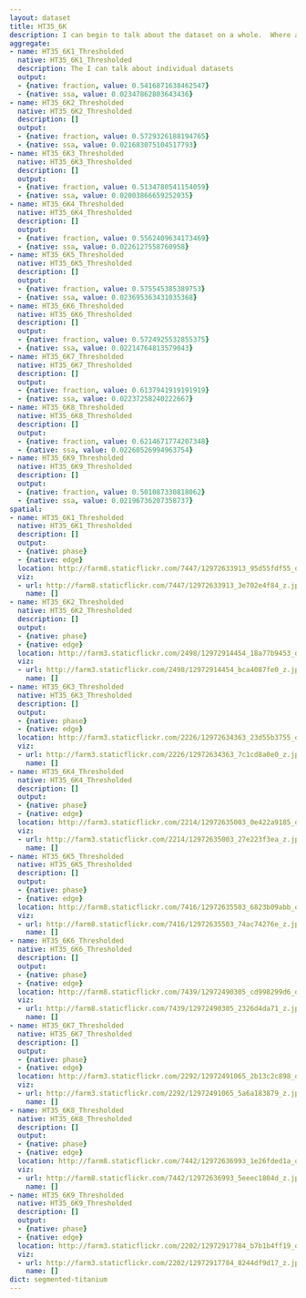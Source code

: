 ```yaml
---
layout: dataset
title: HT35_6K
description: I can begin to talk about the dataset on a whole.  Where and who it came from for example.
aggregate:
- name: HT35_6K1_Thresholded
  native: HT35_6K1_Thresholded
  description: The I can talk about individual datasets
  output:
  - {native: fraction, value: 0.5416871638462547}
  - {native: ssa, value: 0.02347862803643436}
- name: HT35_6K2_Thresholded
  native: HT35_6K2_Thresholded
  description: []
  output:
  - {native: fraction, value: 0.5729326188194765}
  - {native: ssa, value: 0.021683075104517793}
- name: HT35_6K3_Thresholded
  native: HT35_6K3_Thresholded
  description: []
  output:
  - {native: fraction, value: 0.5134780541154059}
  - {native: ssa, value: 0.02003866659252035}
- name: HT35_6K4_Thresholded
  native: HT35_6K4_Thresholded
  description: []
  output:
  - {native: fraction, value: 0.5562409634173469}
  - {native: ssa, value: 0.0226127558760958}
- name: HT35_6K5_Thresholded
  native: HT35_6K5_Thresholded
  description: []
  output:
  - {native: fraction, value: 0.575545385389753}
  - {native: ssa, value: 0.023695363431035368}
- name: HT35_6K6_Thresholded
  native: HT35_6K6_Thresholded
  description: []
  output:
  - {native: fraction, value: 0.5724925532855375}
  - {native: ssa, value: 0.02214764813579043}
- name: HT35_6K7_Thresholded
  native: HT35_6K7_Thresholded
  description: []
  output:
  - {native: fraction, value: 0.6137941919191919}
  - {native: ssa, value: 0.02237258240222667}
- name: HT35_6K8_Thresholded
  native: HT35_6K8_Thresholded
  description: []
  output:
  - {native: fraction, value: 0.6214671774207348}
  - {native: ssa, value: 0.02260526994963754}
- name: HT35_6K9_Thresholded
  native: HT35_6K9_Thresholded
  description: []
  output:
  - {native: fraction, value: 0.501087330818062}
  - {native: ssa, value: 0.02196736207358737}
spatial:
- name: HT35_6K1_Thresholded
  native: HT35_6K1_Thresholded
  description: []
  output:
  - {native: phase}
  - {native: edge}
  location: http://farm8.staticflickr.com/7447/12972633913_95d55fdf55_o.png
  viz:
  - url: http://farm8.staticflickr.com/7447/12972633913_3e702e4f84_z.jpg
    name: []
- name: HT35_6K2_Thresholded
  native: HT35_6K2_Thresholded
  description: []
  output:
  - {native: phase}
  - {native: edge}
  location: http://farm3.staticflickr.com/2498/12972914454_18a77b9453_o.png
  viz:
  - url: http://farm3.staticflickr.com/2498/12972914454_bca4087fe0_z.jpg
    name: []
- name: HT35_6K3_Thresholded
  native: HT35_6K3_Thresholded
  description: []
  output:
  - {native: phase}
  - {native: edge}
  location: http://farm3.staticflickr.com/2226/12972634363_23d55b3755_o.png
  viz:
  - url: http://farm3.staticflickr.com/2226/12972634363_7c1cd8a0e0_z.jpg
    name: []
- name: HT35_6K4_Thresholded
  native: HT35_6K4_Thresholded
  description: []
  output:
  - {native: phase}
  - {native: edge}
  location: http://farm3.staticflickr.com/2214/12972635003_0e422a9185_o.png
  viz:
  - url: http://farm3.staticflickr.com/2214/12972635003_27e223f3ea_z.jpg
    name: []
- name: HT35_6K5_Thresholded
  native: HT35_6K5_Thresholded
  description: []
  output:
  - {native: phase}
  - {native: edge}
  location: http://farm8.staticflickr.com/7416/12972635503_6823b09abb_o.png
  viz:
  - url: http://farm8.staticflickr.com/7416/12972635503_74ac74276e_z.jpg
    name: []
- name: HT35_6K6_Thresholded
  native: HT35_6K6_Thresholded
  description: []
  output:
  - {native: phase}
  - {native: edge}
  location: http://farm8.staticflickr.com/7439/12972490305_cd998299d6_o.png
  viz:
  - url: http://farm8.staticflickr.com/7439/12972490305_2326d4da71_z.jpg
    name: []
- name: HT35_6K7_Thresholded
  native: HT35_6K7_Thresholded
  description: []
  output:
  - {native: phase}
  - {native: edge}
  location: http://farm3.staticflickr.com/2292/12972491065_2b13c2c898_o.png
  viz:
  - url: http://farm3.staticflickr.com/2292/12972491065_5a6a183879_z.jpg
    name: []
- name: HT35_6K8_Thresholded
  native: HT35_6K8_Thresholded
  description: []
  output:
  - {native: phase}
  - {native: edge}
  location: http://farm8.staticflickr.com/7442/12972636993_1e26fded1a_o.png
  viz:
  - url: http://farm8.staticflickr.com/7442/12972636993_5eeec1804d_z.jpg
    name: []
- name: HT35_6K9_Thresholded
  native: HT35_6K9_Thresholded
  description: []
  output:
  - {native: phase}
  - {native: edge}
  location: http://farm3.staticflickr.com/2202/12972917784_b7b1b4ff19_o.png
  viz:
  - url: http://farm3.staticflickr.com/2202/12972917784_8244df9d17_z.jpg
    name: []
dict: segmented-titanium
---
```


